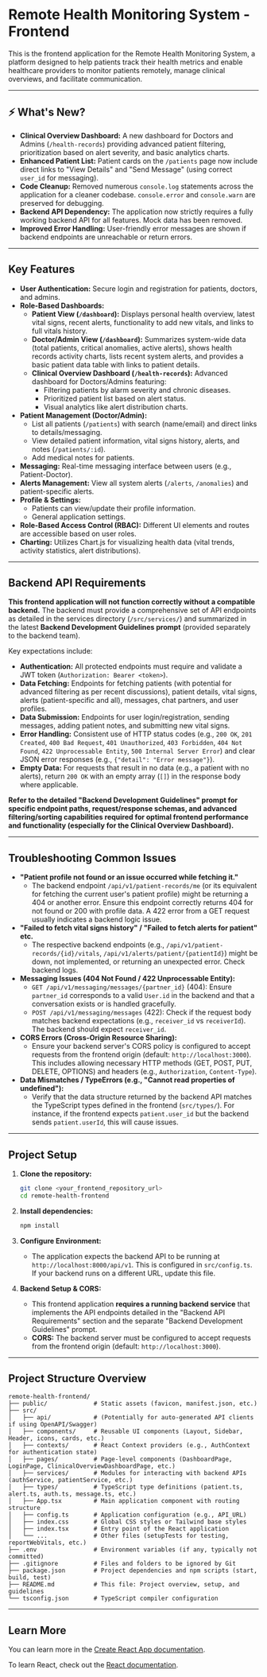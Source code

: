 # Remote Health Monitoring System - Frontend

This is the frontend application for the Remote Health Monitoring System, a platform designed to help patients track their health metrics and enable healthcare providers to monitor patients remotely, manage clinical overviews, and facilitate communication.

---

## ⚡️ What's New?

- **Clinical Overview Dashboard:** A new dashboard for Doctors and Admins (`/health-records`) providing advanced patient filtering, prioritization based on alert severity, and basic analytics charts.
- **Enhanced Patient List:** Patient cards on the `/patients` page now include direct links to "View Details" and "Send Message" (using correct `user_id` for messaging).
- **Code Cleanup:** Removed numerous `console.log` statements across the application for a cleaner codebase. `console.error` and `console.warn` are preserved for debugging.
- **Backend API Dependency:** The application now strictly requires a fully working backend API for all features. Mock data has been removed.
- **Improved Error Handling:** User-friendly error messages are shown if backend endpoints are unreachable or return errors.

---

## Key Features

*   **User Authentication:** Secure login and registration for patients, doctors, and admins.
*   **Role-Based Dashboards:**
    *   **Patient View (`/dashboard`):** Displays personal health overview, latest vital signs, recent alerts, functionality to add new vitals, and links to full vitals history.
    *   **Doctor/Admin View (`/dashboard`):** Summarizes system-wide data (total patients, critical anomalies, active alerts), shows health records activity charts, lists recent system alerts, and provides a basic patient data table with links to patient details.
    *   **Clinical Overview Dashboard (`/health-records`):** Advanced dashboard for Doctors/Admins featuring:
        *   Filtering patients by alarm severity and chronic diseases.
        *   Prioritized patient list based on alert status.
        *   Visual analytics like alert distribution charts.
*   **Patient Management (Doctor/Admin):**
    *   List all patients (`/patients`) with search (name/email) and direct links to details/messaging.
    *   View detailed patient information, vital signs history, alerts, and notes (`/patients/:id`).
    *   Add medical notes for patients.
*   **Messaging:** Real-time messaging interface between users (e.g., Patient-Doctor).
*   **Alerts Management:** View all system alerts (`/alerts`, `/anomalies`) and patient-specific alerts.
*   **Profile & Settings:**
    *   Patients can view/update their profile information.
    *   General application settings.
*   **Role-Based Access Control (RBAC):** Different UI elements and routes are accessible based on user roles.
*   **Charting:** Utilizes Chart.js for visualizing health data (vital trends, activity statistics, alert distributions).

---

## Backend API Requirements

**This frontend application will not function correctly without a compatible backend.**
The backend must provide a comprehensive set of API endpoints as detailed in the services directory (`/src/services/`) and summarized in the latest **Backend Development Guidelines prompt** (provided separately to the backend team).

Key expectations include:

-   **Authentication:** All protected endpoints must require and validate a JWT token (`Authorization: Bearer <token>`).
-   **Data Fetching:** Endpoints for fetching patients (with potential for advanced filtering as per recent discussions), patient details, vital signs, alerts (patient-specific and all), messages, chat partners, and user profiles.
-   **Data Submission:** Endpoints for user login/registration, sending messages, adding patient notes, and submitting new vital signs.
-   **Error Handling:** Consistent use of HTTP status codes (e.g., `200 OK`, `201 Created`, `400 Bad Request`, `401 Unauthorized`, `403 Forbidden`, `404 Not Found`, `422 Unprocessable Entity`, `500 Internal Server Error`) and clear JSON error responses (e.g., `{"detail": "Error message"}`).
-   **Empty Data:** For requests that result in no data (e.g., a patient with no alerts), return `200 OK` with an empty array (`[]`) in the response body where applicable.

**Refer to the detailed "Backend Development Guidelines" prompt for specific endpoint paths, request/response schemas, and advanced filtering/sorting capabilities required for optimal frontend performance and functionality (especially for the Clinical Overview Dashboard).**

---

## Troubleshooting Common Issues

-   **"Patient profile not found or an issue occurred while fetching it."**
    -   The backend endpoint `/api/v1/patient-records/me` (or its equivalent for fetching the current user's patient profile) might be returning a 404 or another error. Ensure this endpoint correctly returns 404 for not found or 200 with profile data. A 422 error from a GET request usually indicates a backend logic issue.
-   **"Failed to fetch vital signs history" / "Failed to fetch alerts for patient" etc.**
    -   The respective backend endpoints (e.g., `/api/v1/patient-records/{id}/vitals`, `/api/v1/alerts/patient/{patientId}`) might be down, not implemented, or returning an unexpected error. Check backend logs.
-   **Messaging Issues (404 Not Found / 422 Unprocessable Entity):**
    *   `GET /api/v1/messaging/messages/{partner_id}` (404): Ensure `partner_id` corresponds to a valid `User.id` in the backend and that a conversation exists or is handled gracefully.
    *   `POST /api/v1/messaging/messages` (422): Check if the request body matches backend expectations (e.g., `receiver_id` vs `receiverId`). The backend should expect `receiver_id`.
-   **CORS Errors (Cross-Origin Resource Sharing):**
    -   Ensure your backend server's CORS policy is configured to accept requests from the frontend origin (default: `http://localhost:3000`). This includes allowing necessary HTTP methods (GET, POST, PUT, DELETE, OPTIONS) and headers (e.g., `Authorization`, `Content-Type`).
-   **Data Mismatches / TypeErrors (e.g., "Cannot read properties of undefined"):**
    -   Verify that the data structure returned by the backend API matches the TypeScript types defined in the frontend (`src/types/`). For instance, if the frontend expects `patient.user_id` but the backend sends `patient.userId`, this will cause issues.

---

## Project Setup

1.  **Clone the repository:**
    ```bash
    git clone <your_frontend_repository_url>
    cd remote-health-frontend
    ```

2.  **Install dependencies:**
    ```bash
    npm install
    ```

3.  **Configure Environment:**
    - The application expects the backend API to be running at `http://localhost:8000/api/v1`. This is configured in `src/config.ts`. If your backend runs on a different URL, update this file.

4.  **Backend Setup & CORS:**
    - This frontend application **requires a running backend service** that implements the API endpoints detailed in the "Backend API Requirements" section and the separate "Backend Development Guidelines" prompt.
    - **CORS:** The backend server must be configured to accept requests from the frontend origin (default: `http://localhost:3000`).

---

## Project Structure Overview

```
remote-health-frontend/
├── public/             # Static assets (favicon, manifest.json, etc.)
├── src/
│   ├── api/            # (Potentially for auto-generated API clients if using OpenAPI/Swagger)
│   ├── components/     # Reusable UI components (Layout, Sidebar, Header, icons, cards, etc.)
│   ├── contexts/       # React Context providers (e.g., AuthContext for authentication state)
│   ├── pages/          # Page-level components (DashboardPage, LoginPage, ClinicalOverviewDashboardPage, etc.)
│   ├── services/       # Modules for interacting with backend APIs (authService, patientService, etc.)
│   ├── types/          # TypeScript type definitions (patient.ts, alert.ts, auth.ts, message.ts, etc.)
│   ├── App.tsx         # Main application component with routing structure
│   ├── config.ts       # Application configuration (e.g., API_URL)
│   ├── index.css       # Global CSS styles or Tailwind base styles
│   ├── index.tsx       # Entry point of the React application
│   └── ...             # Other files (setupTests for testing, reportWebVitals, etc.)
├── .env                # Environment variables (if any, typically not committed)
├── .gitignore          # Files and folders to be ignored by Git
├── package.json        # Project dependencies and npm scripts (start, build, test)
├── README.md           # This file: Project overview, setup, and guidelines
└── tsconfig.json       # TypeScript compiler configuration
```

---

## Learn More

You can learn more in the [Create React App documentation](https://facebook.github.io/create-react-app/docs/getting-started).

To learn React, check out the [React documentation](https://reactjs.org/).
